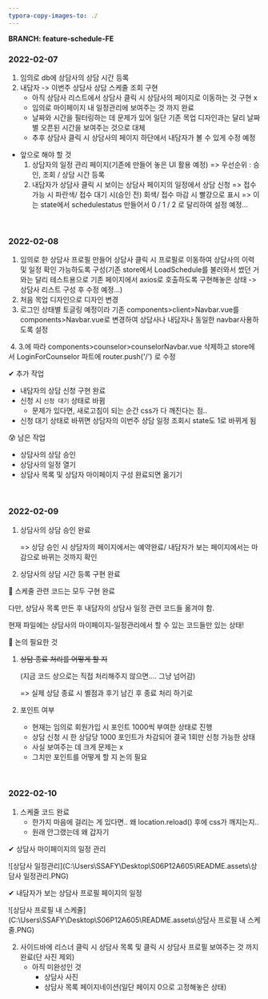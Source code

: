 ```yaml
---
typora-copy-images-to: ./
---
```


**BRANCH: feature-schedule-FE**

### 2022-02-07

1. 임의로 db에 상담사의 상담 시간 등록 
2. 내담자 -> 이번주 상담사 상담 스케줄 조회 구현
   - 아직 상담사 리스트에서 상담사 클릭 시 상담사의 페이지로 이동하는 것 구현 x
   - 임의로 마이페이지 내 일정관리에 보여주는 것 까지 완료
   - 날짜와 시간을 필터링하는 데 문제가 있어 일단 기존 목업 디자인과는 달리 날짜별 오픈된 시간을 보여주는 것으로 대체
   - 추후 상담사 클릭 시 상담사의 페이지 하단에서 내담자가 볼 수 있게 수정 예정


+ 앞으로 해야 할 것 
  1. 상담자의 일정 관리 페이지(기존에 만들어 놓은 UI 활용 예정)
     => 우선순위 : 승인, 조회 / 상담 시간 등록
  2. 내담자가 상담사 클릭 시 보이는 상담사 페이지의 일정에서 상담 신청
     => 접수가능 시 파란색/ 접수 대기 시(승인 전) 회색/ 접수 마감 시 빨강으로 표시 
     => 이는 state에서 schedulestatus 만들어서 0 / 1 / 2 로 달리하여 설정 예정...

<br>

### 2022-02-08

1. 임의로 한 상담사 프로필 만들어 상담사 클릭 시 프로필로 이동하여 상담사의 이력 및 일정 확인 가능하도록 구성(기존 store에서 LoadSchedule를 불러와서 썼던 거 와는 달리 테스트용으로 기존 페이지에서 axios로 호출하도록 구현해놓은 상태 -> 상담사 리스트 구성 후 수정 예정...)
2. 처음 목업 디자인으로 디자인 변경
3. 로그인 상태별 토글링 예정이라 기존 components>client>Navbar.vue를 components>Navbar.vue로 변경하여 상담사나 내담자나 동일한 navbar사용하도록 설정

​	4. 3.에 따라 components>counselor>counselorNavbar.vue 삭제하고 store에서 LoginForCounselor 파트에 router.push('/') 로 수정




✔ 추가 작업

- 내담자의 상담 신청 구현 완료
- 신청 시 `신청 대기` 상태로 바뀜
  - 문제가 있다면, 새로고침이 되는 순간 css가 다 깨진다는 점..
- 신청 대기 상태로 바뀌면 상담자의 이번주 상담 일정 조회시 state도 1로 바뀌게 됨



😰 남은 작업

- 상담사의 상담 승인
- 상담사의 일정 열기
- 상담사 목록 및 상담자 마이페이지 구성 완료되면 옮기기

<br>

### 2022-02-09

1. 상담사의 상담 승인 완료

   => 상담 승인 시 상담자의 페이지에서는 예약완료/ 내담자가 보는 페이지에서는 마감으로 바뀌는 것까지 확인

2. 상담사의 상담 시간 등록 구현 완료

🎉 스케줄 관련 코드는 모두 구현 완료

다만, 상담사 목록 만든 후 내담자의 상담사 일정 관련 코드들 옮겨야 함.



현재 파일에는 상담사의 마이페이지-일정관리에서 할 수 있는 코드들만 있는 상태!



🔴 논의 필요한 것

1. ~~상담 종료 처리를 어떻게 할 지~~

   (지금 코드 상으로는 직접 처리해주지 않으면....  그냥 넘어감)

   => 실제 상담 종료 시 별점과 후기 남긴 후 종료 처리 하기로 

   

2. 포인트 여부
   - 현재는 임의로 회원가입 시 포인트 1000씩 부여한 상태로 진행
   - 상담 신청 시 한 상담당 1000 포인트가 차감되어 결국 1회만 신청 가능한 상태
   - 사실 보여주는 데 크게 문제는 x 
   - 그치만 포인트를 어떻게 할 지 논의 필요

<br>

### 2022-02-10

1. 스케줄 코드 완료
   - 한가지 마음에 걸리는 게 있다면.. 왜 location.reload() 후에 css가 깨지는지..
   - 원래 안그랬는데 왜 갑자기 


✔ 상담사 마이페이지의 일정 관리

![상담사 일정관리](C:\Users\SSAFY\Desktop\S06P12A605\README.assets\상담사 일정관리.PNG)



✔ 내담자가 보는 상담사 프로필 페이지의 일정

![상담사 프로필 내 스케줄](C:\Users\SSAFY\Desktop\S06P12A605\README.assets\상담사 프로필 내 스케줄.PNG)



2. 사이드바에 리스너 클릭 시 상담사 목록 및 클릭 시 상담사 프로필 보여주는 것 까지 완료(단 사진 제외)
   - 아직 미완성인 것
     - 상담사 사진
     - 상담사 목록 페이지네이션(일단 페이지 0으로 고정해놓은 상태)
